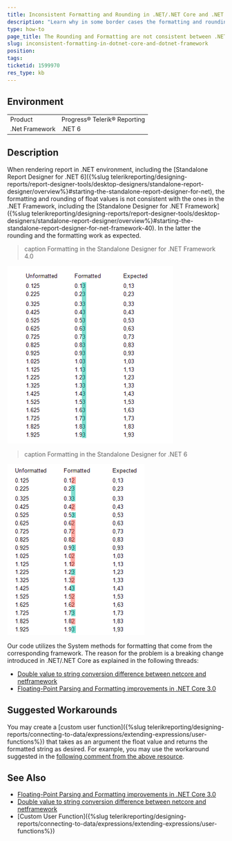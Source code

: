 ```yaml
---
title: Inconsistent Formatting and Rounding in .NET/.NET Core and .NET Framework
description: "Learn why in some border cases the formatting and rounding is inconsistent between the .NET/.NET Core and .NET Framework."
type: how-to
page_title: The Rounding and Formatting are not consistent between .NET/.NET Core and .NET Framework
slug: inconsistent-formatting-in-dotnet-core-and-dotnet-framework
position: 
tags: 
ticketid: 1599970
res_type: kb
---
```


## Environment
<table>
	<tbody>
		<tr>
			<td>Product</td>
			<td>Progress® Telerik® Reporting</td>
		</tr>
		<tr>
			<td>.Net Framework</td>
			<td>.NET 6</td>
		</tr>
	</tbody>
</table>

## Description

When rendering report in .NET environment, including the [Standalone Report Designer for .NET 6]({%slug telerikreporting/designing-reports/report-designer-tools/desktop-designers/standalone-report-designer/overview%}#starting-the-standalone-report-designer-for-net), the formatting and rounding of float values is not consistent with the ones in the .NET Framework, including the [Standalone Designer for .NET Framework]({%slug telerikreporting/designing-reports/report-designer-tools/desktop-designers/standalone-report-designer/overview%}#starting-the-standalone-report-designer-for-net-framework-40). In the latter the rounding and the formatting work as expected.

>caption Formatting in the Standalone Designer for .NET Framework 4.0

![Formatting of float values with the last significant decimal digit 5 in the Standalone Designer for .NET Framework 4.0](images/InconsistentFormattingFramework.png)

>caption Formatting in the Standalone Designer for .NET 6

![Formatting of float values with the last significant decimal digit 5 in the Standalone Designer for .NET 6](images/InconsistentFormattingCore.png)

Our code utilizes the System methods for formatting that come from the corresponding framework. The reason for the problem is a breaking change introduced in .NET/.NET Core as explained in the following threads:

* [Double value to string conversion difference between netcore and netframework](https://github.com/dotnet/runtime/issues/31483)
* [Floating-Point Parsing and Formatting improvements in .NET Core 3.0](https://devblogs.microsoft.com/dotnet/floating-point-parsing-and-formatting-improvements-in-net-core-3-0/)

## Suggested Workarounds

You may create a [custom user function]({%slug telerikreporting/designing-reports/connecting-to-data/expressions/extending-expressions/user-functions%}) that takes as an argument the float value and returns the formatted string as desired. For example, you may use the workaround suggested in the [following comment from the above resource](https://devblogs.microsoft.com/dotnet/floating-point-parsing-and-formatting-improvements-in-net-core-3-0/#comment-1227).

## See Also

* [Floating-Point Parsing and Formatting improvements in .NET Core 3.0](https://devblogs.microsoft.com/dotnet/floating-point-parsing-and-formatting-improvements-in-net-core-3-0/)
* [Double value to string conversion difference between netcore and netframework](https://github.com/dotnet/runtime/issues/31483)
* [Custom User Function]({%slug telerikreporting/designing-reports/connecting-to-data/expressions/extending-expressions/user-functions%})
